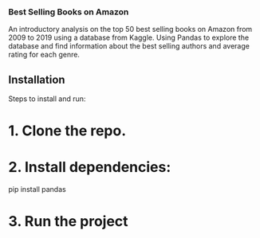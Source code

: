 ### Best Selling Books on Amazon

An introductory analysis on the top 50 best selling books on Amazon from 2009 to 2019 using a database from Kaggle. Using Pandas to explore the database and find information about the best selling authors and average rating for each genre.

## Installation

Steps to install and run:

# 1. Clone the repo.

# 2. Install dependencies:

pip install pandas

# 3. Run the project
